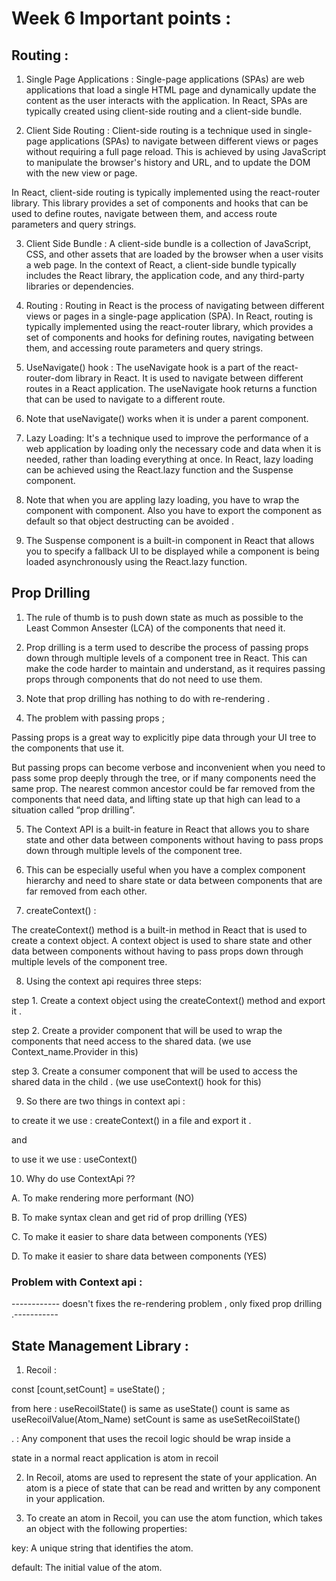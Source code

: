# Week 6 Important points : 

## Routing : 

1. Single Page Applications : Single-page applications (SPAs) are web applications that load a single HTML page and dynamically update the content as the user interacts with the application. In React, SPAs are typically created using client-side routing and a client-side bundle.

2. Client Side Routing : Client-side routing is a technique used in single-page applications (SPAs) to navigate between different views or pages without requiring a full page reload. This is achieved by using JavaScript to manipulate the browser's history and URL, and to update the DOM with the new view or page.

In React, client-side routing is typically implemented using the react-router library. This library provides a set of components and hooks that can be used to define routes, navigate between them, and access route parameters and query strings.

3. Client Side Bundle : A client-side bundle is a collection of JavaScript, CSS, and other assets that are loaded by the browser when a user visits a web page. In the context of React, a client-side bundle typically includes the React library, the application code, and any third-party libraries or dependencies.

4. Routing : Routing in React is the process of navigating between different views or pages in a single-page application (SPA). In React, routing is typically implemented using the react-router library, which provides a set of components and hooks for defining routes, navigating between them, and accessing route parameters and query strings.

5. UseNavigate() hook : 
The useNavigate hook is a part of the react-router-dom library in React. It is used to navigate between different routes in a React application. The useNavigate hook returns a function that can be used to navigate to a different route.

6. Note that useNavigate() works when it is under a parent <BrowserRouter> component.

7. Lazy Loading:  It's a technique used to improve the performance of a web application by loading only the necessary code and data when it is needed, rather than loading everything at once. In React, lazy loading can be achieved using the React.lazy function and the Suspense component.

8. Note that when you are appling lazy loading, you have to wrap the component with <Suspense> component. Also you have to export the component as default so that object destructing can be avoided . 

9. The Suspense component is a built-in component in React that allows you to specify a fallback UI to be displayed while a component is being loaded asynchronously using the React.lazy function.


## Prop Drilling 

1. The rule of thumb is to push down state as much as possible to the Least Common Ansester (LCA) of the components that need it.

2. Prop drilling is a term used to describe the process of passing props down through multiple levels of a component tree in React. This can make the code harder to maintain and understand, as it requires passing props through components that do not need to use them.

3. Note that prop drilling has nothing to do with re-rendering .

4. The problem with passing props ; 

Passing props is a great way to explicitly pipe data through your UI tree to the components that use it.

But passing props can become verbose and inconvenient when you need to pass some prop deeply through the tree, or if many components need the same prop. The nearest common ancestor could be far removed from the components that need data, and lifting state up that high can lead to a situation called “prop drilling”.

5. The Context API is a built-in feature in React that allows you to share state and other data between components without having to pass props down through multiple levels of the component tree.

6. This can be especially useful when you have a complex component hierarchy and need to share state or data between components that are far removed from each other.

7. createContext() : 

The createContext() method is a built-in method in React that is used to create a context object. A context object is used to share state and other data between components without having to pass props down through multiple levels of the component tree.

8. Using the context api requires three steps: 

step 1. Create a context object using the createContext() method and export it .

step 2. Create a provider component that will be used to wrap the components that need access to the shared data.
  (we use Context_name.Provider in this)

step 3. Create a consumer component that will be used to access the shared data in the child . 
  (we use useContext() hook for this)

9. So there are two things in context api : 

to create it we use : createContext() in a file and export it . 

and 

to use it we use : useContext() 

10. Why do use ContextApi ?? 

A. To make rendering more performant (NO)

B. To make syntax clean and get rid of prop drilling (YES)

C. To make it easier to share data between components (YES)

D. To make it easier to share data between components (YES)


### Problem with Context api : 

------------ doesn't fixes the re-rendering problem , only fixed prop drilling .----------- 

## State Management Library : 

1. Recoil : 

  const [count,setCount] = useState() ;

  from here : useRecoilState() is same as useState() 
              count is same as useRecoilValue(Atom_Name) 
              setCount is same as useSetRecoilState() 

. <RecoilRoot> : Any component that uses the recoil logic should be wrap inside a <RecialRoot> </RecoilRoot>              

state in a normal react application is atom in recoil 

2. In Recoil, atoms are used to represent the state of your application. An atom is a piece of state that can be read and written by any component in your application.

3. To create an atom in Recoil, you can use the atom function, which takes an object with the following properties:

key: A unique string that identifies the atom.

default: The initial value of the atom.